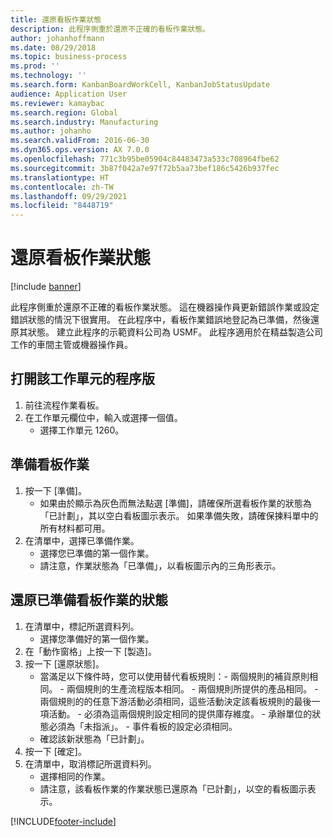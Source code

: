 ```yaml
---
title: 還原看板作業狀態
description: 此程序側重於還原不正確的看板作業狀態。
author: johanhoffmann
ms.date: 08/29/2018
ms.topic: business-process
ms.prod: ''
ms.technology: ''
ms.search.form: KanbanBoardWorkCell, KanbanJobStatusUpdate
audience: Application User
ms.reviewer: kamaybac
ms.search.region: Global
ms.search.industry: Manufacturing
ms.author: johanho
ms.search.validFrom: 2016-06-30
ms.dyn365.ops.version: AX 7.0.0
ms.openlocfilehash: 771c3b95be05904c84483473a533c708964fbe62
ms.sourcegitcommit: 3b87f042a7e97f72b5aa73bef186c5426b937fec
ms.translationtype: HT
ms.contentlocale: zh-TW
ms.lasthandoff: 09/29/2021
ms.locfileid: "8448719"
---
```

# <a name="revert-kanban-job-status"></a>還原看板作業狀態

[!include [banner](../../includes/banner.md)]

此程序側重於還原不正確的看板作業狀態。 這在機器操作員更新錯誤作業或設定錯誤狀態的情況下很實用。 在此程序中，看板作業錯誤地登記為已準備，然後還原其狀態。 建立此程序的示範資料公司為 USMF。 此程序適用於在精益製造公司工作的車間主管或機器操作員。


## <a name="open-process-board-for-the-work-cell"></a>打開該工作單元的程序版
1. 前往流程作業看板。
2. 在工作單元欄位中，輸入或選擇一個值。
    * 選擇工作單元 1260。  

## <a name="prepare-kanban-job"></a>準備看板作業
1. 按一下 [準備]。
    * 如果由於顯示為灰色而無法點選 [準備]，請確保所選看板作業的狀態為「已計劃」，其以空白看板圖示表示。 如果準備失敗，請確保揀料單中的所有材料都可用。  
2. 在清單中，選擇已準備作業。
    * 選擇您已準備的第一個作業。  
    * 請注意，作業狀態為「已準備」，以看板圖示內的三角形表示。  

## <a name="revert-the-status-of-the-prepared-kanban-job"></a>還原已準備看板作業的狀態
1. 在清單中，標記所選資料列。
    * 選擇您準備好的第一個作業。  
2. 在「動作窗格」上按一下 [製造]。
3. 按一下 [還原狀態]。
    * 當滿足以下條件時，您可以使用替代看板規則：- 兩個規則的補貨原則相同。  - 兩個規則的生產流程版本相同。  - 兩個規則所提供的產品相同。  - 兩個規則的的任意下游活動必須相同，這些活動決定該看板規則的最後一項活動。  - 必須為這兩個規則設定相同的提供庫存維度。  - 承辦單位的狀態必須為「未指派」。  - 事件看板的設定必須相同。  
    * 確認該新狀態為「已計劃」。  
4. 按一下 [確定]。
5. 在清單中，取消標記所選資料列。
    * 選擇相同的作業。  
    * 請注意，該看板作業的作業狀態已還原為「已計劃」，以空的看板圖示表示。  



[!INCLUDE[footer-include](../../../includes/footer-banner.md)]